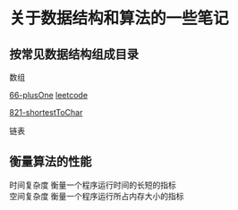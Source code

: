 # 关于数据结构和算法的一些笔记

## 按常见数据结构组成目录  

  数组  

  [66-plusOne](array/66-plusOne)
  [leetcode](https://leetcode-cn.com/problems/plus-one/)
  
  [821-shortestToChar](array/821-shortestToChar)

  链表

## 衡量算法的性能

时间复杂度 衡量一个程序运行时间的长短的指标  
空间复杂度 衡量一个程序运行所占内存大小的指标